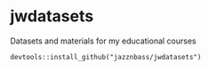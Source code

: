 # jwdatasets

Datasets and materials for my educational courses

`devtools::install_github("jazznbass/jwdatasets")`
